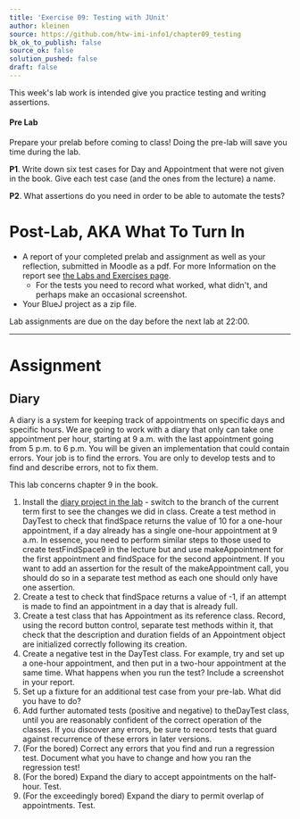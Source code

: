 ```yaml
---
title: 'Exercise 09: Testing with JUnit'
author: kleinen
source: https://github.com/htw-imi-info1/chapter09_testing
bk_ok_to_publish: false
source_ok: false
solution_pushed: false
draft: false
---
```


This week's lab work is intended give you practice testing and writing assertions.

#### Pre Lab

Prepare your prelab before coming to class! Doing the pre-lab will save you time during the lab.

**P1**. Write down six test cases for Day and Appointment that were not given in the book. Give each test case (and the ones from the lecture) a name.

**P2**. What assertions do you need in order to be able to automate the tests?

# Post-Lab, AKA  What To Turn In

* A report of your completed prelab and assignment as well as your reflection, submitted in Moodle as a pdf. For more Information on the report see [the Labs and Exercises page](../).
  * For the tests you need to record what worked, what didn't, and perhaps make an occasional screenshot.
* Your BlueJ project as a zip file.

Lab assignments are due on the day before the next lab at 22:00.

* * *

# Assignment

## Diary

A diary is a system for keeping track of appointments on specific days and specific hours. We are going to work with a diary that only can take one appointment per hour, starting at 9 a.m. with the last appointment going from 5 p.m. to 6 p.m. You will be given an implementation that could contain errors. Your job is to find the errors. You are only to develop tests and to find and describe errors, not to fix them.

This lab concerns chapter 9 in the book.

1. Install the [diary project in the lab](https://github.com/htw-imi-info1/chapter09_testing/tree/master/diary-prototype) - switch to the branch of the current term first to see the changes we did in class. Create a test method in DayTest to check that findSpace returns the value of 10 for a one-hour appointment, if a day already has a single one-hour appointment at 9 a.m. In essence, you need to perform similar steps to those used to create testFindSpace9  in the lecture but and use makeAppointment for the first appointment and findSpace for the second appointment. If you want to add an assertion for the result of the makeAppointment call, you should do so in a separate test method as each one should only have one assertion.
2. Create a test to check that findSpace returns a value of -1, if an attempt is made to find an appointment in a day that is already full.
3. Create a test class that has Appointment as its reference class. Record, using the record button control, separate test methods within it, that check that the description and duration fields of an Appointment object are initialized correctly following its creation.
4. Create a negative test in the DayTest class. For example, try and set up a one-hour appointment, and then put in a two-hour appointment at the same time. What happens when you run the test? Include a screenshot in your report.
5. Set up a fixture for an additional test case from your pre-lab. What did you have to do?
6. Add further automated tests (positive and negative) to theDayTest class, until you are reasonably confident of the correct operation of the classes. If you discover any errors, be sure to record tests that guard against recurrence of these errors in later versions.
7. (For the bored) Correct any errors that you find and run a regression test. Document what you have to change and how you ran the regression test!
8. (For the bored) Expand the diary to accept appointments on the half-hour. Test.
9. (For the exceedingly bored) Expand the diary to permit overlap of appointments. Test.
